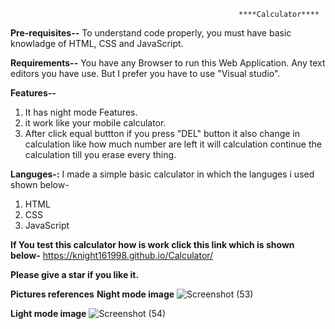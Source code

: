                                                        ****Calculator****
**Pre-requisites--**
To understand code properly, you must have basic knowladge of HTML, CSS and JavaScript.

**Requirements--**
You have any Browser to run this Web Application. Any text editors you have use. But I prefer you have to use "Visual studio".


**Features--** 
1. It has night mode Features.
2. it work like your mobile calculator.
3. After click equal buttton if you press "DEL" button it also change in calculation like how much number are left it will calculation continue the calculation till you erase every thing.


**Languges-:**
 I made a simple basic calculator in which the languges i used shown below-
 1. HTML
 2. CSS
 3. JavaScript

**If You test this calculator how is work click this link which is shown below-**
   https://knight161998.github.io/Calculator/
 
 **Please give a star if you like it.**
 
 **Pictures references**
**Night mode image**
![Screenshot (53)](https://user-images.githubusercontent.com/57999194/127366291-dfa2959c-a978-4e12-bf5e-247331bf75c6.png)

**Light mode image**
![Screenshot (54)](https://user-images.githubusercontent.com/57999194/127366298-030b8a2e-a6ea-445e-b655-7e95461d4876.png)
